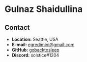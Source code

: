 # Gulnaz Shaidullina
## Contact
* **Location:** Seattle, USA
* **E-mail:** egredimini@gmail.com
* **GitHub:** [gobacktosleep](https://github.com/gobacktosleep)
* **Discord:** solstice#1204